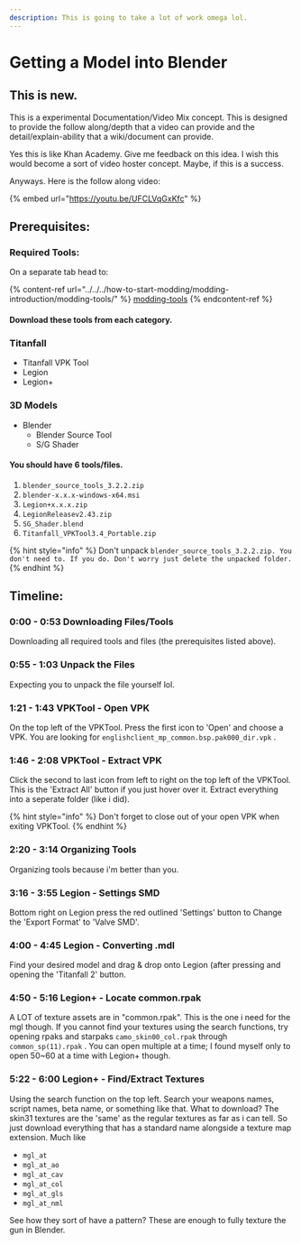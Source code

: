 ```yaml
---
description: This is going to take a lot of work omega lol.
---
```


# Getting a Model into Blender

## This is new.

This is a experimental Documentation/Video Mix concept. This is designed to provide the follow along/depth that a video can provide and the detail/explain-ability that a wiki/document can provide.

Yes this is like Khan Academy. Give me feedback on this idea. I wish this would become a sort of video hoster concept. Maybe, if this is a success.

Anyways. Here is the follow along video:

{% embed url="https://youtu.be/UFCLVqGxKfc" %}

## Prerequisites:&#x20;

### Required Tools:

On a separate tab head to:

{% content-ref url="../../../how-to-start-modding/modding-introduction/modding-tools/" %}
[modding-tools](../../../how-to-start-modding/modding-introduction/modding-tools/)
{% endcontent-ref %}

#### Download these tools from each category.&#x20;

### Titanfall

* Titanfall VPK Tool
* Legion
* Legion+

### 3D Models

* Blender
  * Blender Source Tool
  * S/G Shader

#### You should have 6 tools/files.&#x20;

1. `blender_source_tools_3.2.2.zip`
2. `blender-x.x.x-windows-x64.msi`
3. `Legion+x.x.x.zip`
4. `LegionReleasev2.43.zip`
5. `SG_Shader.blend`
6. `Titanfall_VPKTool3.4_Portable.zip`

{% hint style="info" %}
Don't unpack `blender_source_tools_3.2.2.zip. You don't need to. If you do. Don't worry just delete the unpacked folder.`
{% endhint %}

## Timeline:

### 0:00 - 0:53   Downloading Files/Tools

Downloading all required tools and files (the prerequisites listed above).&#x20;

### 0:55 - 1:03   Unpack the Files

Expecting you to unpack the file yourself lol.

### 1:21 - 1:43   VPKTool - Open VPK

On the top left of the VPKTool. Press the first icon to 'Open' and choose a VPK. You are looking for `englishclient_mp_common.bsp.pak000_dir.vpk` .&#x20;

### 1:46 - 2:08   VPKTool - Extract VPK

Click the second to last icon from left to right on the top left of the VPKTool. This is the 'Extract All' button if you just hover over it. Extract everything into a seperate folder (like i did).

{% hint style="info" %}
Don't forget to close out of your open VPK when exiting VPKTool.
{% endhint %}

### 2:20 - 3:14   Organizing Tools

Organizing tools because i'm better than you.

### 3:16 - 3:55   Legion - Settings SMD

Bottom right on Legion press the red outlined 'Settings' button to Change the 'Export Format' to 'Valve SMD'.

### 4:00 - 4:45   Legion - Converting .mdl

Find your desired model and drag & drop onto Legion (after pressing and opening the 'Titanfall 2' button.

### 4:50 - 5:16   Legion+ - Locate common.rpak&#x20;

A LOT of texture assets are in "common.rpak". This is the one i need for the mgl though. If you cannot find your textures using the search functions, try opening rpaks and starpaks `camo_skin00_col.rpak` through `common_sp(11).rpak` . You can open multiple at a time; I found myself only to open 50\~60 at a time with Legion+ though.

### 5:22 - 6:00   Legion+ - Find/Extract Textures

Using the search function on the top left. Search your weapons names, script names, beta name, or something like that. What to download? The skin31 textures are the 'same' as the regular textures as far as i can tell. So just download everything that has a standard name alongside a texture map extension. Much like

* `mgl_at`
* `mgl_at_ao`
* `mgl_at_cav`
* `mgl_at_col`
* `mgl_at_gls`
* `mgl_at_nml`

See how they sort of have a pattern? These are enough to fully texture the gun in Blender.
